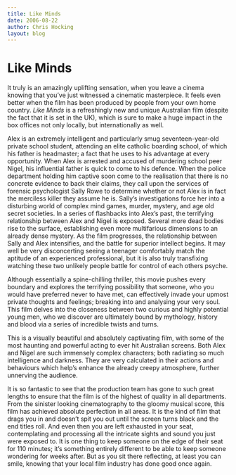 ```yaml
---
title: Like Minds
date: 2006-08-22
author: Chris Hocking
layout: blog
---
```

# Like Minds

It truly is an amazingly uplifting sensation, when you leave a cinema knowing that you’ve just witnessed a cinematic masterpiece. It feels even better when the film has been produced by people from your own home country. *Like Minds* is a refreshingly new and unique Australian film (despite the fact that it is set in the UK), which is sure to make a huge impact in the box offices not only locally, but internationally as well.

Alex is an extremely intelligent and particularly smug seventeen-year-old private school student, attending an elite catholic boarding school, of which his father is headmaster; a fact that he uses to his advantage at every opportunity. When Alex is arrested and accused of murdering school peer Nigel, his influential father is quick to come to his defence. When the police department holding him captive soon come to the realisation that there is no concrete evidence to back their claims, they call upon the services of forensic psychologist Sally Rowe to determine whether or not Alex is in fact the merciless killer they assume he is. Sally’s investigations force her into a disturbing world of complex mind games, murder, mystery, and age old secret societies. In a series of flashbacks into Alex’s past, the terrifying relationship between Alex and Nigel is exposed. Several more dead bodies rise to the surface, establishing even more multifarious dimensions to an already dense mystery. As the film progresses, the relationship between Sally and Alex intensifies, and the battle for superior intellect begins. It may well be very disconcerting seeing a teenager comfortably match the aptitude of an experienced professional, but it is also truly transfixing watching these two unlikely people battle for control of each others psyche.

Although essentially a spine-chilling thriller, this movie pushes every boundary and explores the terrifying possibility that someone, who you would have preferred never to have met, can effectively invade your upmost private thoughts and feelings; breaking into and analysing your very soul. This film delves into the closeness between two curious and highly potential young men, who we discover are ultimately bound by mythology, history and blood via a series of incredible twists and turns.

This is a visually beautiful and absolutely captivating film, with some of the most haunting and powerful acting to ever hit Australian screens. Both Alex and Nigel are such immensely complex characters; both radiating so much intelligence and darkness. They are very calculated in their actions and behaviours which help’s enhance the already creepy atmosphere, further unnerving the audience.

It is so fantastic to see that the production team has gone to such great lengths to ensure that the film is of the highest of quality in all departments. From the sinister looking cinematography to the gloomy musical score, this film has achieved absolute perfection in all areas. It is the kind of film that drags you in and doesn’t spit you out until the screen turns black and the end titles roll. And even then you are left exhausted in your seat, contemplating and processing all the intricate sights and sound you just were exposed to. It is one thing to keep someone on the edge of their seat for 110 minutes; it’s something entirely different to be able to keep someone wondering for weeks after. But as you sit there reflecting, at least you can smile, knowing that your local film industry has done good once again.